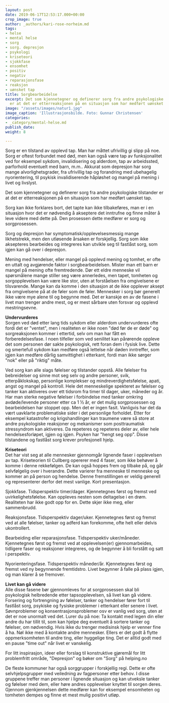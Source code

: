 ```yaml
---
layout: post
date: 2019-06-17T12:53:17.000+00:00
crop_image: true
author: _authors/kari-rose-norheim.md
tags:
- helse
- mental helse
- sorg
- sorg. depresjon
- psykologi
- kriseteori
- sjokkfase
- ensomhet
- positiv
- negativ
- reparasjonsfase
- reaksjon
- uønsket tap
title: Sorgbearbeidelse
excerpt: Det som kjennetegner og definerer sorg fra andre psykologiske tilstander
  er at det er etterreaksjonen på en situasjon som har medført uønsket tap.
image: "/assets/images/natur1.jpg"
image_caption: 'Illustrasjonsbilde. Foto: Gunnar Christensen'
categories:
- _category/mental-helse.md
publish_date: 
weight: 8

---
```

Sorg er en tilstand av opplevd tap. Man har måttet ufrivillig gi slipp på noe. Sorg er oftest forbundet med død, men kan også være tap av funksjonalitet ved for eksempel sykdom, invalidisering og alderdom, tap av arbeidssted, parforhold eventuelt med barn, m.m.. Akkurat som depresjon har sorg mange alvorlighetsgrader, fra ufrivillig tap og forandring med ubehagelig nyorientering, til psykisk invalidiserende håpløshet og mangel på mening i livet og livslyst.

Det som kjennetegner og definerer sorg fra andre psykologiske tilstander er at det er etterreaksjonen på en situasjon som har medført uønsket tap.

Sorg kan ikke forklares bort, det tapte kan ikke tilbakeføres, man er i en situasjon hvor det er nødvendig å akseptere det inntrufne og finne måter å leve videre med dette på. Den prosessen dette medfører er sorg og sorgprosessen.

Sorg og depresjon har symptomatisk/opplevelsesmessig mange likhetstrekk, men den utløsende årsaken er forskjellig. Sorg som ikke aksepteres bearbeides og integreres kan utvikle seg til fastlåst sorg, som igjen kan gå over i depresjon.

Mening med hendelser, eller mangel på opplevd mening og tomhet, er ofte en uttalt og avgjørende faktor i sorgbearbeidelsen. Mister man ett barn er mangel på mening ofte fremtredende. Dør ett eldre menneske vil spørsmålene mange stiller seg være annerledes, men tapet, tomheten og sorgopplevelsen kan være like stor, uten at forståelsen fra omgivelsene er tilsvarende. Mange kan da komme i den situasjon at de ikke opplever aksept fra omgivelsene på at de føler som de føler. Mennesker i sorg bør generelt ikke være mye alene til og begynne med. Det er kanskje en av de fasene i livet man trenger andre mest, og er mest sårbare uten forsvar og opplevd mestringsevne.

**Undervurderes**  
Sorgen ved død etter lang tids sykdom eller alderdom undervurderes ofte fordi det er "ventet", men i realiteten er ikke noen "død før de er døde" og sorgreaksjonen kommer i ettertid, selv om man har fått en forberedelsesfase. I noen tilfeller som ved senilitet kan pårørende oppleve det som personen dør sakte psykologisk, rett foran dem i fysisk live. Dette og smertefull sykdom kan medføre også lettelse når døden inntreffer, som igjen kan medføre dårlig samvittighet i etterkant, fordi man ikke sørger "nok" eller på "riktig" måte.

Ved sorg kan alle slags følelser og tilstander oppstå. Alle følelser fra bebreidelser og sinne mot seg selv og andre personer, svik, etterpåklokskap, personlige komplekser og mindreverdighetsfølelse, apati, angst og mangel på kontroll. Hele det menneskelige spekteret av følelser og tanker kan aktiveres over ett tidsrom fra timer til dager, uker, måneder og år. Har man sterke negative følelser i forbindelse med tanker omkring avdøde/levende personer etter ca 1 ½ år, er det mulig sorgprosessen og bearbeidelsen har stoppet opp. Men det er ingen fasit. Vanligvis har det da vært uavklarte problematiske sider i det personlige forholdet. Etter for eksempel katastrofer og krigshandlinger kan traumene være så store at andre psykologiske reaksjoner og mekanismer som posttraumatisk stressyndrom kan aktiveres. Da repeteres og repeteres deler av, eller hele hendelsesforløpet, igjen og igjen. Psyken har "hengt seg opp". Disse tilstandene og fastlåst sorg krever profesjonell hjelp.

**Kriseteori**  
Det har vist seg at alle mennesker gjennomgår lignende faser i opplevelsen av tap. Kriseteorien til Cullberg opererer med 4 faser, som ikke behøver å komme i denne rekkefølgen. De kan også hoppes frem og tilbake på, og går selvfølgelig over i hverandre. Dette varierer fra menneske til menneske og kommer an på person og hendelse. Denne fremstillingen er veldig generell og representerer derfor det mest vanlige. Kort presentasjon.

Sjokkfase. Tidsperspektiv timer/dager. Kjennetegnes først og fremst ved uvirkelighetsfølelse. Kan oppleves nesten som deltagelse i en drøm. Realiteten har ikke godt opp for en. Dette skjer ikke meg, eller sammenbrudd.

Reaksjonsfase. Tidsperspektiv dager/uker. Kjennetegnes først og fremst ved at alle følelser, tanker og adferd kan forekomme, ofte helt eller delvis ukontrollert.

Bearbeiding eller reparasjonsfase. Tidsperspektiv uker/måneder. Kjennetegnes først og fremst ved at opplevelsen(er) gjennomarbeides, tidligere faser og reaksjoner integreres, og de begynner å bli forstått og satt i perspektiv.

Nyorienteringsfase. Tidsperspektiv måneder/år. Kjennetegnes først og fremst ved ny begynnende fremtidstro. Livet begynner å falle på plass igjen, og man klarer å se fremover.

**Livet kan gå videre**  
Alle disse fasene bør gjennomleves for at sorgprosessen skal bli psykologisk helbredende etter tapsopplevelsen, så livet kan gå videre. Forsering og fortrengning av følelser, tanker og hendelser fører fort til fastlåst sorg, psykiske og fysiske problemer i etterkant eller senere i livet. Søvnproblemer og konsentrasjonsproblemer osv er vanlig ved sorg, uten at det er noe unormalt ved det. Lurer du på noe: Ta kontakt med legen din eller andre du har tillit til, som kan hjelpe deg eventuelt å sortere tanker og følelser, om nødvendig. Hvis ikke du trenger medisinsk hjelp er venner fine å ha. Nøl ikke med å kontakte andre mennesker. Ellers er det godt å flytte oppmerksomheten til andre ting, eller hyggelige ting. Det er alltid godt med en pause "time out" når livet er vanskelig.

For litt inspirasjon, ideer eller forslag til konstruktive gjøremål for litt problemfritt område, "Depresjon" og bøker om "Sorg" på helping.no

De fleste kommuner har også sorggrupper i forskjellig regi. Dette er ofte selvhjelpsgrupper med veiledning av fagpersoner etter behov. I disse gruppene treffer man personer i lignende situasjon og kan utveksle tanker og følelser med dem, eller høre andres opplevelser knyttet til sorgen deres. Gjennom gjenkjennelsen dette medfører kan for eksempel ensomheten og tomheten dempes og finne et mest mulig positivt utløp.